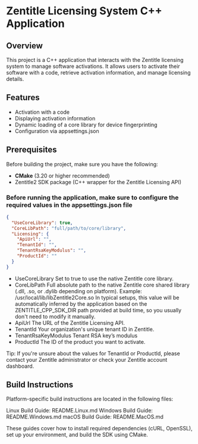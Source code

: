 # Zentitle Licensing System C++ Application

## Overview
This project is a C++ application that interacts with the Zentitle licensing system to manage software activations. It allows users to activate their software with a code, retrieve activation information, and manage licensing details.

## Features
* Activation with a code
* Displaying activation information
* Dynamic loading of a core library for device fingerprinting
* Configuration via appsettings.json

## Prerequisites

Before building the project, make sure you have the following:
- **CMake** (3.20 or higher recommended)
- Zentitle2 SDK package (C++ wrapper for the Zentitle Licensing API)

### Before running the application, make sure to configure the required values in the appsettings.json file
```json
{
  "UseCoreLibrary": true,
  "CoreLibPath": "full/path/to/core/library",
  "Licensing": {
    "ApiUrl": "",
    "TenantId": "",
	"TenantRsaKeyModulus": "",
    "ProductId": ""
  }
}
```

* UseCoreLibrary Set to true to use the native Zentitle core library.
* CoreLibPath Full absolute path to the native Zentitle core shared library (.dll, .so, or .dylib depending on platform). Example: /usr/local/lib/libZentitle2Core.so
In typical setups, this value will be automatically inferred by the application based on the ZENTITLE_CPP_SDK_DIR path provided at build time, 
so you usually don't need to modify it manually.
* ApiUrl	The URL of the Zentitle Licensing API. 
* TenantId Your organization's unique tenant ID in Zentitle. 
* TenantRsaKeyModulus Tenant RSA key’s modulus
* ProductId	The ID of the product you want to activate. 

Tip: If you're unsure about the values for TenantId or ProductId, please contact your Zentitle administrator or check your Zentitle account dashboard.

##  Build Instructions
Platform-specific build instructions are located in the following files:

Linux Build Guide: 		README.Linux.md
Windows Build Guide:	README.Windows.md
macOS Build Guide: 		README.MacOS.md

These guides cover how to install required dependencies (cURL, OpenSSL), set up your environment, and build the SDK using CMake.

